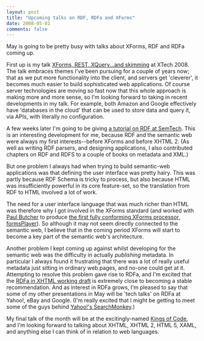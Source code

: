 ```yaml
---
layout: post
title: "Upcoming talks on RDF, RDFa and XForms"
date: 2008-05-01
comments: false
---
```

May is going to be pretty busy with talks about XForms, RDF and RDFa coming
up.

<!-- more -->

  
First up is my talk [XForms, REST, XQuery...and
skimming](http://2008.xtech.org/public/schedule/detail/605) at XTech 2008. The
talk embraces themes I've been pursuing for a couple of years now; that as we
put more functionality into the client, and servers get 'cleverer', it becomes
much easier to build sophisticated web applications. Of course server
technologies are moving so fast now that this whole approach is making more
and more sense, so I'm looking forward to taking in recent developments in my
talk. For example, both Amazon and Google effectively have 'databases in the
cloud' that can be used to store data and query it, via APIs, with literally
no configuration.

  
A few weeks later I'm going to be giving [a tutorial on RDF at
SemTech](http://www.semantic-conference.com/session/698/). This is an
interesting development for me, because RDF and the semantic web were always
my first interests--before XForms and before XHTML 2. (As well as writing RDF
parsers, and designing applications, I also contributed chapters on RDF and
RDFS to a couple of books on metadata and XML.)

  
But one problem I always had when trying to build semantic-web applications
was that defining the user interface was pretty hairy. This was partly because
RDF Schema is tricky to process, but also because HTML was insufficiently
powerful in its core feature-set, so the translation from RDF to HTML involved
a lot of work.

  
The need for a user interface language that was much richer than HTML was
therefore why I got involved in the XForms standard (and worked with [Paul
Butcher](/paul-butcher) to produce [the first fully conforming XForms
processor, formsPlayer](http://www.formsPlayer.com/)). So although it may not
seem directly connected to the semantic web, I believe that in the coming
period XForms will start to become a key part of the semantic web's
architecture.

  
Another problem I kept coming up against whilst developing for the semantic
web was the difficulty in actually _publishing_ metadata. In particular I
always found it frustrating that there was a lot of really useful metadata
just sitting in ordinary web pages, and no-one could get at it. Attempting to
resolve this problem gave rise to RDFa, and I'm excited that the [RDFa in
XHTML working draft](http://www.w3.org/TR/rdfa-syntax/) is extremely close to
becoming a stable recommendation. And as interest in RDFa grows, I'm pleased
to say that some of my other presentations in May will be 'tech talks' on RDFa
at Yahoo!, eBay and Google. (I'm really excited that I might be getting to
meet some of the guys behind [Yahoo!'s
SearchMonkey](http://developer.yahoo.com/searchmonkey/).)

  
My final talk of the month will be at the excitingly-named [Kings of
Code](http://www.kingsofcode.nl/), and I'm looking forward to talking about
XHTML, XHTML 2, HTML 5, XAML, and anything else I can think of in relation to
web languages.

